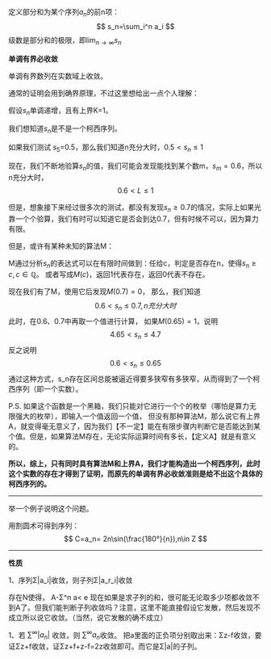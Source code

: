 定义部分和为某个序列$a_n$的前n项：
$$
s_n=\sum_i^n a_i
$$
级数是部分和的极限，即$\lim_{n\rightarrow \infty}s_n$



**单调有界必收敛**


单调有界数列在实数域上收敛。

通常的证明会用到确界原理，不过这里想给出一点个人理解：


假设$s_n$单调递增，且有上界K=1。

我们想知道$s_n$是不是一个柯西序列。

如果我们测试 $s_5$=0.5，那么我们知道n充分大时，$0.5< s_n\leq 1$

现在，我们不断地验算$s_n$的值，我们可能会发现能找到某个数m，$s_m=0.6$，所以n充分大时，
$$0.6< L\leq 1$$

但是，想象接下来经过很多次的测试，都没有发现$s_n\geq 0.7$的情况，实际上如果光靠一个个验算，我们有时可以知道它是否会到达0.7，但有时候不可以，因为算力有限。

但是，或许有某种未知的算法M：

M通过分析$s_n$的表达式可以在有限时间做到：任给c，判定是否存在n，使得$s_n\geq c,c\in \mathbb{Q}$。
或者写成$M(c)$，返回1代表存在，返回0代表不存在。

现在我们有了M，使用它后发现$M(0.7)=0$，
那么，我们知道
$$0.6 <s_n\leq 0.7,n充分大时$$
此时，在0.6、0.7中再取一个值进行计算，
如果$M(0.65)=1$，说明
$$4.65 <s_n\leq 4.7$$
反之说明
$$0.6 <s_n\leq 0.65$$
通过这种方式，s_n存在区间总能被逼近得要多狭窄有多狭窄，从而得到了一个柯西序列（即一个实数）。




P.S. 如果这个函数是一个黑箱，我们只能对它进行一个个的枚举（哪怕是算力无限强大的枚举），即输入一个值返回一个值，
但没有那种算法M，那么说它有上界A，就变得毫无意义了，因为我们【不一定】能在有限步骤内判断它是否能达到某个值。但是，如果算法M存在，无论实际运算时间有多长，【定义A】就是有意义的。

**所以，综上，只有同时具有算法M和上界A，我们才能构造出一个柯西序列，此时这个实数的存在才得到了证明，而原先的单调有界必收敛准则是给不出这个具体的柯西序列的。**

---
举一个例子说明这个问题。

用割圆术可得到序列：
$$
C=a_n= 2n\sin(\frac{180°}{n}),n\in Z
$$

---

**性质**

1、序列Σ|a_i|收敛，则子列Σ|a_r_i|收敛

存在N使得， A-Σ^n a< e
现在如果是求子列的和，很可能无论取多少项都收敛不到A了。但我们能判断子列收敛吗？注意，这里不能直接假设它发散，然后发现不成立所以说它收敛。（当然，说它发散的确不成立）

1、若 $\sum^{\infty} |a_n|$ 收敛，则 $\sum^{\infty} a_n$收敛。
把a里面的正负项分别取出来：Σz-f收敛，要证Σz+f收敛，证Σz+f+z-f=2z收敛即可。而它是Σ|a|的子列。